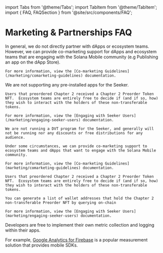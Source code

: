 import Tabs from '@theme/Tabs';
import TabItem from '@theme/TabItem';
import { FAQ, FAQSection } from '@site/src/components/FAQ';

# Marketing & Partnerships FAQ

<Tabs>
<TabItem value="Partnerships" label="Partnerships">

<FAQ>
  <FAQSection title="How can we partner with Solana Mobile?">
    In general, we do not directly partner with dApps or ecosystem teams. However, we can provide co-marketing support for dApps and ecosystem teams
    that are engaging with the Solana Mobile community (e.g Publishing an app on the dApp Store).

    For more information, view the [Co-marketing Guidelines](/marketing/comarketing-guidelines) documentation.

   </FAQSection>

  <FAQSection title="Can we have our app preinstalled on the phone?">
    We are not supporting any pre-installed apps for the Seeker.
  </FAQSection>

  <FAQSection title="How can I engage with Seeker users?">

    Users that preordered Chapter 2 received a Chapter 2 Preorder Token NFT.  Ecosystem teams are entirely free to decide if (and if so, how) they wish to interact with the holders of these non-transferable tokens.

    For more information, view the [Engaging with Seeker Users](/marketing/engaging-seeker-users) documentation.

  </FAQSection>

  <FAQSection title="Can we have discounted Seekers for development or marketing purposes?">

    We are not running a DVT program for the Seeker, and generally will not be running nor any discounts or free distributions for any audience.

  </FAQSection>
</FAQ>

</TabItem>
<TabItem value="Marketing" label="Marketing">

<FAQ>
  <FAQSection title="How can we get marketing support from Solana Mobile?">

    Under some circumstances, we can provide co-marketing support to ecosystem teams and dApps that want to engage with the Solana Mobile community.

    For more information, view the [Co-marketing Guidelines](marketing/comarketing-guidelines) documentation.

  </FAQSection>

  <FAQSection title="How can I engage with Chapter 2 Preorder Token holders?">

    Users that preordered Chapter 2 received a Chapter 2 Preorder Token NFT.  Ecosystem teams are entirely free to decide if (and if so, how) they wish to interact with the holders of these non-transferable tokens. 
    
    You can generate a list of wallet addresses that hold the Chapter 2 non-transferable Preorder NFT by querying on-chain

    For more information, view the [Engaging with Seeker Users](marketing/engaging-seeker-users) documentation.

  </FAQSection>

  <FAQSection title="How can I see user statistics for my app in the dApp Store?">
  Developers are free to implement their own metric collection and logging within their apps. 
  
  For example, [Google Analytics for Firebase](https://firebase.google.com/docs/analytics/get-started?platform=android) is a popular measurement solution that provides mobile SDKs.
  </FAQSection>

</FAQ>

</TabItem>
</Tabs>
